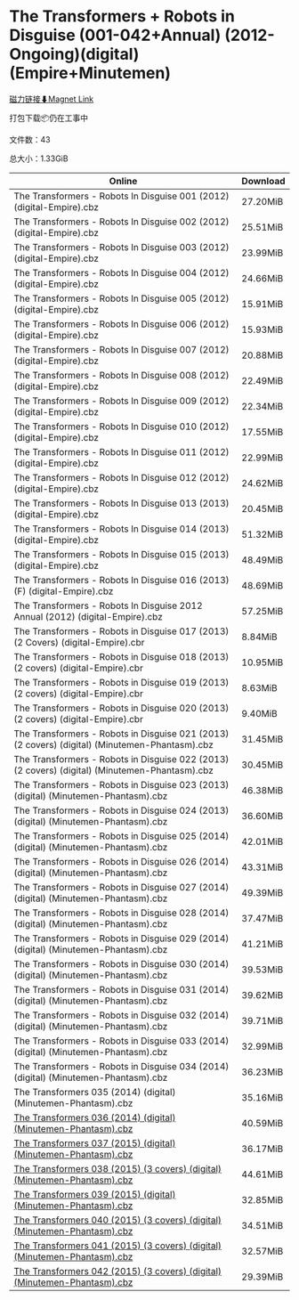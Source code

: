 # The Transformers + Robots in Disguise (001-042+Annual) (2012-Ongoing)(digital)(Empire+Minutemen)

[磁力链接⬇Magnet Link](magnet:?xt=urn:btih:6f36e1c541a52d8859a274bce97d98d834a35b6d&dn=The%20Transformers%20%2B%20Robots%20in%20Disguise%20%28001-042%2BAnnual%29%20%282012-Ongoing%29%28digital%29%28Empire%2BMinutemen%29)

打包下载📦仍在工事中

文件数：43

总大小：1.33GiB

Online | Download
--- | ---
The Transformers - Robots In Disguise 001 (2012) (digital-Empire).cbz | 27.20MiB
The Transformers - Robots In Disguise 002 (2012) (digital-Empire).cbz | 25.51MiB
The Transformers - Robots In Disguise 003 (2012) (digital-Empire).cbz | 23.99MiB
The Transformers - Robots In Disguise 004 (2012) (digital-Empire).cbz | 24.66MiB
The Transformers - Robots In Disguise 005 (2012) (digital-Empire).cbz | 15.91MiB
The Transformers - Robots In Disguise 006 (2012) (digital-Empire).cbz | 15.93MiB
The Transformers - Robots In Disguise 007 (2012) (digital-Empire).cbz | 20.88MiB
The Transformers - Robots In Disguise 008 (2012) (digital-Empire).cbz | 22.49MiB
The Transformers - Robots In Disguise 009 (2012) (digital-Empire).cbz | 22.34MiB
The Transformers - Robots In Disguise 010 (2012) (digital-Empire).cbz | 17.55MiB
The Transformers - Robots In Disguise 011 (2012) (digital-Empire).cbz | 22.99MiB
The Transformers - Robots In Disguise 012 (2012) (digital-Empire).cbz | 24.62MiB
The Transformers - Robots In Disguise 013 (2013) (digital-Empire).cbz | 20.45MiB
The Transformers - Robots In Disguise 014 (2013) (digital-Empire).cbz | 51.32MiB
The Transformers - Robots In Disguise 015 (2013) (digital-Empire).cbz | 48.49MiB
The Transformers - Robots In Disguise 016 (2013) (F) (digital-Empire).cbz | 48.69MiB
The Transformers - Robots In Disguise 2012 Annual (2012) (digital-Empire).cbz | 57.25MiB
The Transformers - Robots in Disguise 017 (2013) (2 Covers) (digital-Empire).cbr | 8.84MiB
The Transformers - Robots in Disguise 018 (2013) (2 covers) (digital-Empire).cbr | 10.95MiB
The Transformers - Robots in Disguise 019 (2013) (2 covers) (digital-Empire).cbr | 8.63MiB
The Transformers - Robots in Disguise 020 (2013) (2 covers) (digital-Empire).cbr | 9.40MiB
The Transformers - Robots in Disguise 021 (2013) (2 covers) (digital) (Minutemen-Phantasm).cbz | 31.45MiB
The Transformers - Robots in Disguise 022 (2013) (2 covers) (digital) (Minutemen-Phantasm).cbz | 30.45MiB
The Transformers - Robots in Disguise 023 (2013) (digital) (Minutemen-Phantasm).cbz | 46.38MiB
The Transformers - Robots in Disguise 024 (2013) (digital) (Minutemen-Phantasm).cbz | 36.60MiB
The Transformers - Robots in Disguise 025 (2014) (digital) (Minutemen-Phantasm).cbz | 42.01MiB
The Transformers - Robots in Disguise 026 (2014) (digital) (Minutemen-Phantasm).cbz | 43.31MiB
The Transformers - Robots in Disguise 027 (2014) (digital) (Minutemen-Phantasm).cbz | 49.39MiB
The Transformers - Robots in Disguise 028 (2014) (digital) (Minutemen-Phantasm).cbz | 37.47MiB
The Transformers - Robots in Disguise 029 (2014) (digital) (Minutemen-Phantasm).cbz | 41.21MiB
The Transformers - Robots in Disguise 030 (2014) (digital) (Minutemen-Phantasm).cbz | 39.53MiB
The Transformers - Robots in Disguise 031 (2014) (digital) (Minutemen-Phantasm).cbz | 39.62MiB
The Transformers - Robots in Disguise 032 (2014) (digital) (Minutemen-Phantasm).cbz | 39.71MiB
The Transformers - Robots in Disguise 033 (2014) (digital) (Minutemen-Phantasm).cbz | 32.99MiB
The Transformers - Robots in Disguise 034 (2014) (digital) (Minutemen-Phantasm).cbz | 36.23MiB
The Transformers 035 (2014) (digital) (Minutemen-Phantasm).cbz | 35.16MiB
[The Transformers 036 (2014) (digital) (Minutemen-Phantasm).cbz](https://github.com/alicewish/markdown/blob/master/comic/Transformers-036-2014-digital-Minutemen-Phantasm-cbz.md) | 40.59MiB
[The Transformers 037 (2015) (digital) (Minutemen-Phantasm).cbz](https://github.com/alicewish/markdown/blob/master/comic/Transformers-037-2015-digital-Minutemen-Phantasm-cbz.md) | 36.17MiB
[The Transformers 038 (2015) (3 covers) (digital) (Minutemen-Phantasm).cbz](https://github.com/alicewish/markdown/blob/master/comic/Transformers-038-2015-3-covers-digital-Minutemen-Phantasm-cbz.md) | 44.61MiB
[The Transformers 039 (2015) (digital) (Minutemen-Phantasm).cbz](https://github.com/alicewish/markdown/blob/master/comic/Transformers-039-2015-digital-Minutemen-Phantasm-cbz.md) | 32.85MiB
[The Transformers 040 (2015) (3 covers) (digital) (Minutemen-Phantasm).cbz](https://github.com/alicewish/markdown/blob/master/comic/Transformers-040-2015-3-covers-digital-Minutemen-Phantasm-cbz.md) | 34.51MiB
[The Transformers 041 (2015) (3 covers) (digital) (Minutemen-Phantasm).cbz](https://github.com/alicewish/markdown/blob/master/comic/Transformers-041-2015-3-covers-digital-Minutemen-Phantasm-cbz.md) | 32.57MiB
[The Transformers 042 (2015) (3 covers) (digital) (Minutemen-Phantasm).cbz](https://github.com/alicewish/markdown/blob/master/comic/Transformers-042-2015-3-covers-digital-Minutemen-Phantasm-cbz.md) | 29.39MiB